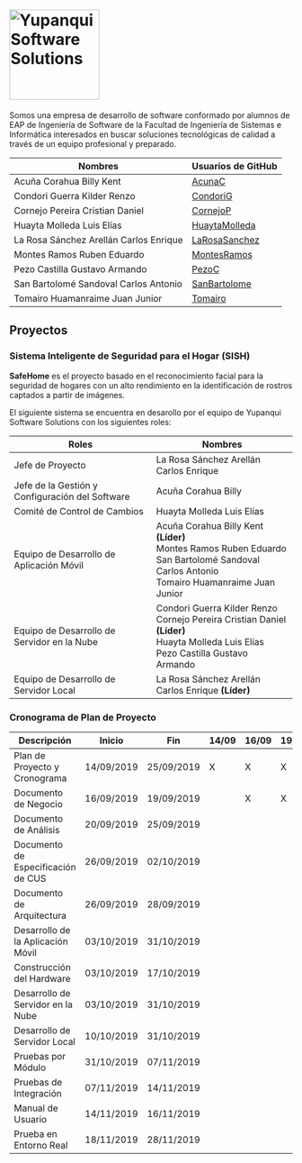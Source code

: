 # <img src="https://i.ibb.co/3WtFrfJ/logo.png" title="Yupanqui Software Solutions" height="160" />

Somos una empresa de desarrollo de software conformado por alumnos de EAP de Ingeniería de Software de la Facultad de Ingeniería de Sistemas e Informática interesados en buscar soluciones tecnológicas de calidad a través de un equipo profesional y preparado.

| Nombres | Usuarios de GitHub |
| ------ | ------ |
| Acuña Corahua Billy Kent | [AcunaC](https://github.com/AcunaC) |
| Condori Guerra Kilder Renzo | [CondoriG](https://github.com/CondoriG) |
| Cornejo Pereira Cristian Daniel | [CornejoP](https://github.com/CornejoP) |
| Huayta Molleda Luis Elías | [HuaytaMolleda](https://github.com/HuaytaMolleda) |
| La Rosa Sánchez Arellán Carlos Enrique | [LaRosaSanchez](https://github.com/larosasanchez) |
| Montes Ramos Ruben Eduardo | [MontesRamos](https://github.com/MontesRamos) |
| Pezo Castilla Gustavo Armando | [PezoC](https://github.com/PezoC) |
| San Bartolomé Sandoval Carlos Antonio | [SanBartolome](https://github.com/SanBartolome) |
| Tomairo Huamanraime Juan Junior | [Tomairo](https://github.com/Tomairo) |

## Proyectos

### Sistema Inteligente de Seguridad para el Hogar (SISH)

**SafeHome** es el proyecto basado en el reconocimiento facial para la seguridad de hogares con un alto rendimiento en la identificación de rostros captados a partir de imágenes.

El siguiente sistema se encuentra en desarollo por el equipo de Yupanqui Software Solutions con los siguientes roles:

| Roles                                              | Nombres                                                                                                                               |
|----------------------------------------------------|---------------------------------------------------------------------------------------------------------------------------------------|
| Jefe de Proyecto                                   | La Rosa Sánchez Arellán Carlos Enrique                                                                                                |
| Jefe de la Gestión y Configuración del Software              | Acuña Corahua Billy                                                                                                        |
| Comité de Control de Cambios                       | Huayta Molleda Luis Elías                                                                                                             |
| Equipo de Desarrollo de Aplicación Móvil                       | Acuña Corahua Billy Kent **(Líder)**<br>Montes Ramos Ruben Eduardo <br>San Bartolomé Sandoval Carlos Antonio <br>Tomairo Huamanraime Juan Junior |
| Equipo de Desarrollo de Servidor en la Nube       | Condori Guerra Kilder Renzo <br>Cornejo Pereira Cristian Daniel **(Líder)**<br>Huayta Molleda Luis Elías <br>Pezo Castilla Gustavo Armando       |
| Equipo de Desarrollo de Servidor Local | La Rosa Sánchez Arellán Carlos Enrique **(Líder)**                                                                                               |

### Cronograma de Plan de Proyecto


| Descripción                        | Inicio     | Fin        | 14/09 | 16/09 | 19/09 | 20/09 | 25/09 | 26/09 | 28/09 | 02/10 | 03/10 | 10/10 | 17/10 | 31/10 | 07/11 | 14/11 | 16/11 | 18/11 | 28/11 |
|------------------------------------|------------|------------|------------|------------|------------|------------|------------|------------|------------|------------|------------|------------|------------|------------|------------|------------|------------|------------|------------|
| Plan de Proyecto y Cronograma      | 14/09/2019 | 25/09/2019 | X          | X          | X          | X          | X          |            |            |            |            |            |            |            |            |            |            |            |            |
| Documento de Negocio               | 16/09/2019 | 19/09/2019 |            | X          | X          |            |            |            |            |            |            |            |            |            |            |            |            |            |            |
| Documento de Análisis              | 20/09/2019 | 25/09/2019 |            |            |            | X          | X          |            |            |            |            |            |            |            |            |            |            |            |            |
| Documento de Especificación de CUS | 26/09/2019 | 02/10/2019 |            |            |            |            |            | X          | X          | X          |            |            |            |            |            |            |            |            |            |
| Documento de Arquitectura          | 26/09/2019 | 28/09/2019 |            |            |            |            |            | X          | X          |            |            |            |            |            |            |            |            |            |            |
| Desarrollo de la Aplicación Móvil  | 03/10/2019 | 31/10/2019 |            |            |            |            |            |            |            |            | X          | X          | X          | X          |            |            |            |            |            |
| Construcción del Hardware          | 03/10/2019 | 17/10/2019 |            |            |            |            |            |            |            |            | X          | X          | X          |            |            |            |            |            |            |
| Desarrollo de Servidor en la Nube  | 03/10/2019 | 31/10/2019 |            |            |            |            |            |            |            |            | X          | X          | X          | X          |            |            |            |            |            |
| Desarrollo de Servidor Local       | 10/10/2019 | 31/10/2019 |            |            |            |            |            |            |            |            |            | X          | X          | X          |            |            |            |            |            |
| Pruebas por Módulo                 | 31/10/2019 | 07/11/2019 |            |            |            |            |            |            |            |            |            |            |            | X          | X          |            |            |            |            |
| Pruebas de Integración             | 07/11/2019 | 14/11/2019 |            |            |            |            |            |            |            |            |            |            |            |            | X          | X          |            |            |            |
| Manual de Usuario                  | 14/11/2019 | 16/11/2019 |            |            |            |            |            |            |            |            |            |            |            |            |            | X          | X          |            |            |
| Prueba en Entorno Real             | 18/11/2019 | 28/11/2019 |            |            |            |            |            |            |            |            |            |            |            |            |            |            |            | X          | X          |


